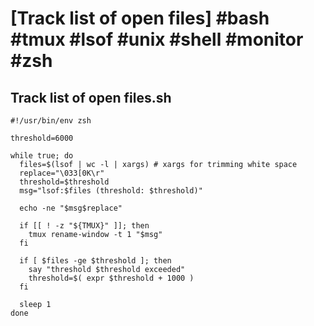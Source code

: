 # [Track list of open files] #bash #tmux #lsof #unix #shell #monitor #zsh

## Track list of open files.sh

```shell
#!/usr/bin/env zsh

threshold=6000

while true; do
  files=$(lsof | wc -l | xargs) # xargs for trimming white space
  replace="\033[0K\r"
  threshold=$threshold
  msg="lsof:$files (threshold: $threshold)"

  echo -ne "$msg$replace"

  if [[ ! -z "${TMUX}" ]]; then
    tmux rename-window -t 1 "$msg"
  fi

  if [ $files -ge $threshold ]; then
    say "threshold $threshold exceeded"
    threshold=$( expr $threshold + 1000 )
  fi

  sleep 1
done
```

